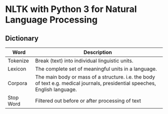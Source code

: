 # NLTK with Python 3 for Natural Language Processing

## Dictionary

| Word      | Description                                                                                                                 |
| --------- | --------------------------------------------------------------------------------------------------------------------------- |
| Tokenize  | Break (text) into individual linguistic units.                                                                              |
| Lexicon   | The complete set of meaningful units in a language.                                                                         |
| Corpora   | The main body or mass of a structure. i.e. the body of text e.g. medical journals, presidential speeches, English language. |
| Stop Word | Filtered out before or after processing of text                                                                             |
